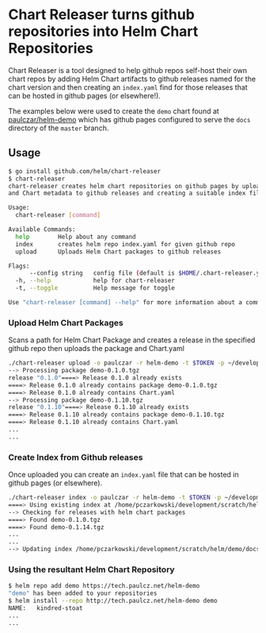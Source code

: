 # Chart Releaser turns github repositories into Helm Chart Repositories

Chart Releaser is a tool designed to help github repos self-host their own chart repos by adding Helm Chart artifacts to github releases named for the chart version and then creating an `index.yaml` find for those releases that can be hosted in github pages (or elsewhere!).

The examples below were used to create the `demo` chart found at [paulczar/helm-demo](https://github.com/paulczar/helm-demo) which has github pages configured to serve the `docs` directory of the `master` branch.

## Usage

```bash
$ go install github.com/helm/chart-releaser
$ chart-releaser
chart-releaser creates helm chart repositories on github pages by uploading Chart packages
and Chart metadata to github releases and creating a suitable index file.

Usage:
  chart-releaser [command]

Available Commands:
  help        Help about any command
  index       creates helm repo index.yaml for given github repo
  upload      Uploads Helm Chart packages to github releases

Flags:
      --config string   config file (default is $HOME/.chart-releaser.yaml)
  -h, --help            help for chart-releaser
  -t, --toggle          Help message for toggle

Use "chart-releaser [command] --help" for more information about a command.
```

### Upload Helm Chart Packages

Scans a path for Helm Chart Package and creates a release in the specified github repo then uploads the package and Chart.yaml

```bash
./chart-releaser upload -o paulczar -r helm-demo -t $TOKEN -p ~/development/scratch/helm/demo/ --recursive
--> Processing package demo-0.1.0.tgz
release "0.1.0"====> Release 0.1.0 already exists
====> Release 0.1.0 already contains package demo-0.1.0.tgz
====> Release 0.1.0 already contains Chart.yaml
--> Processing package demo-0.1.10.tgz
release "0.1.10"====> Release 0.1.10 already exists
====> Release 0.1.10 already contains package demo-0.1.10.tgz
====> Release 0.1.10 already contains Chart.yaml
...
...
```

### Create Index from Github releases

Once uploaded you can create an `index.yaml` file that can be hosted in github pages (or elsewhere).

```bash
./chart-releaser index -o paulczar -r helm-demo -t $TOKEN -p ~/development/scratch/helm/demo/docs/index.yaml
====> Using existing index at /home/pczarkowski/development/scratch/helm/demo/docs/index.yaml
--> Checking for releases with helm chart packages
====> Found demo-0.1.0.tgz
====> Found demo-0.1.14.tgz
...
...
--> Updating index /home/pczarkowski/development/scratch/helm/demo/docs/index.yaml
```

### Using the resultant Helm Chart Repository

```bash
$ helm repo add demo https://tech.paulcz.net/helm-demo
"demo" has been added to your repositories
$ helm install --repo http://tech.paulcz.net/helm-demo demo
NAME:   kindred-stoat
...
...
```
